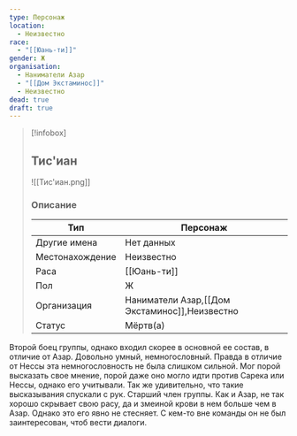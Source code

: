 ```yaml
---
type: Персонаж
location:
  - Неизвестно
race:
  - "[[Юань-ти]]"
gender: Ж
organisation:
  - Наниматели Азар
  - "[[Дом Экстаминос]]"
  - Неизвестно
dead: true
draft: true
---
```

> [!infobox]
> 
> ## Тис'иан
> 
> ![[Тис'иан.png]]
> 
> ### Описание
> 
> | Тип | Персонаж |
> | --- | --- |
> | Другие имена| Нет данных |
> | Местонахождение | Неизвестно |
> | Раса | [[Юань-ти]] |
> | Пол | Ж |
> | Организация | Наниматели Азар,[[Дом Экстаминос]],Неизвестно |
> | Статус | Мёртв(а) |

Второй боец группы, однако входил скорее в основной ее состав, в отличие от Азар. Довольно умный, немногословный. Правда в отличие от Нессы эта немногословность не была слишком сильной. Мог порой высказать свое мнение, порой даже оно могло идти против Сарека или Нессы, однако его учитывали. Так же удивительно, что такие высказывания спускали с рук. Старший член группы. Как и Азар, не так хорошо скрывает свою расу, да и змеиной крови в нем больше чем в Азар. Однако это его явно не стесняет. С кем-то вне команды он не был заинтересован, чтоб вести диалоги.